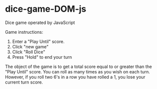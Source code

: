 # dice-game-DOM-js
Dice game operated by JavaScript

Game instructions:
1. Enter a "Play Until" score.
2. Click "new game"
3. Click "Roll Dice"
4. Press "Hold" to end your turn

The object of the game is to get a total score equal to or greater than the "Play Until" score.
You can roll as many times as you wish on each turn.
However, if you roll two 6's in a row you have rolled a 1, you lose your current turn score.
